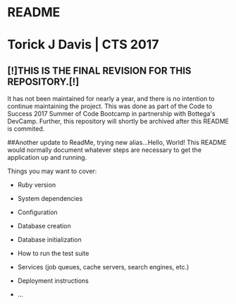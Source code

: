 # README
# Torick J Davis | CTS 2017

## [!]THIS IS THE FINAL REVISION FOR THIS REPOSITORY.[!]
It has not been maintained for nearly a year, and there is no intention to continue maintaining the project. This was done as part of the Code to Success 2017 Summer of Code Bootcamp in partnership with Bottega's DevCamp.
Further, this repository will shortly be archived after this README is commited.

##Another update to ReadMe, trying new alias...Hello, World!
This README would normally document whatever steps are necessary to get the
application up and running.

Things you may want to cover:

* Ruby version

* System dependencies

* Configuration

* Database creation

* Database initialization

* How to run the test suite

* Services (job queues, cache servers, search engines, etc.)

* Deployment instructions

* ...

